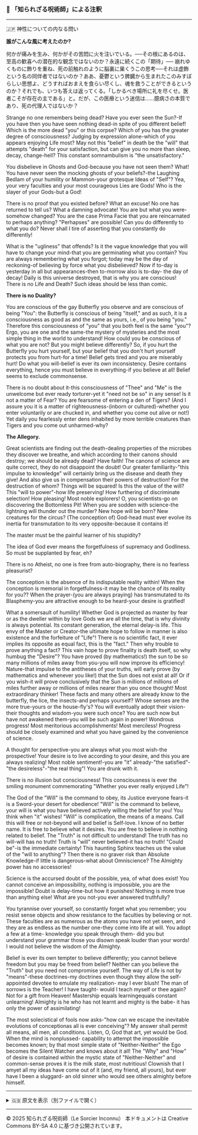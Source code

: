 ### 🐌 「知られざる呪術師」による注釈

>

---

🇯🇵 神性についての内なる問い

**誰がこんな風に考えたのか?**

何かが痛みを生み、何かがその苦悶に火を注いでいる。──その根にあるのは、至高の歓喜への潜在的な観念ではないのか？永遠に続くこの「期待」──
崩れゆくものに飾りを重ね、死の前触れのように脳裏に巣くうこの思考──それは虚飾という名の同伴者ではないのか？ああ、憂鬱という脾臓から生まれたこのみすぼらしい思想よ、どうすればおまえを食らい尽くし、魂を救うことができるというのか？それでも、いつも答えは返ってくる。「しかるべき場所に礼を尽くせ。医者こそが存在の主である」と。だが、この医療という迷信は……臆病さの本質であり、死の代理人ではないか？

Strange no one remembers being dead? Have you ever seen the Sun?-If you have then you have seen
nothing dead-in spite of you different belief! Which is the more dead "you" or this corpse? Which of
you has the greater degree of consciousness? Judging by expression alone-which of you appears
enjoying Life most? May not this "belief" in death be the "will" that attempts "death" for your
satisfaction, but can give you no more than sleep, decay, change-hell? This constant somnambulism
is "the unsatisfactory."

You disbelieve in Ghosts and God-because you have not seen them? What! You have never seen the
mocking ghosts of your beliefs?-the Laughing Bedlam of your humility or Mammon-your grotesque
Ideas of "Self"? Yea, your very faculties and your most courageous Lies are Gods! Who is the slayer
of your Gods-but a God!

There is no proof that you existed before? What an excuse! No one has returned to tell us? What a
damning advocate! You are but what you were-somehow changed? You are the case Prima Facie that
you are reincarnated to perhaps anything? "Perhapses" are possible! Can you do differently to what
you do? Never shall I tire of asserting that you constantly do differently!

What is the "ugliness" that offends? Is it the vague knowledge that you will have to change your
mind-that you are germinating what you contain? You are always remembering what you forgot; today
may be the day of reckoning-of believing by force what you disbelieved? Now if to-day is
yesterday in all but appearances-then to-morrow also is to-day- the day of decay! Daily is this
universe destroyed, that is why you are conscious! There is no Life and Death? Such ideas should be
less than comic.

**There is no Duality?**

You are conscious of the gay Butterfly you observe and are conscious of being "You": the Butterfly is
conscious of being "itself," and as such, it is a consciousness as good as and the same as yours, i.e., of
you being "you." Therefore this consciousness of "you" that you both feel is the same "you"? Ergo,
you are one and the same-the mystery of mysteries and the most simple thing in the world to
understand! How could you be conscious of what you are not? But you might believe differently? So,
if you hurt the Butterfly you hurt yourself, but your belief that you don't hurt yourself protects you
from hurt-for a time! Belief gets tired and you are miserably hurt! Do what you will-belief is ever its
own inconsistency. Desire contains everything, hence you must believe in everything-if you believe at
all! Belief seems to exclude commonsense.

There is no doubt about it-this consciousness of "Thee" and "Me" is the unwelcome but ever ready
torturer-yet it "need not be so" in any sense! Is it not a matter of Fear? You are fearsome of entering a
den of Tigers? (And I assure you it is a matter of righteousness-(inborn or cultured)-whether you
enter voluntarily or are chucked in, and whether you come out alive or not!) Yet daily you fearlessly
enter dens inhabited by more terrible creatures than Tigers and you come out unharmed-why?

**The Allegory.**

Great scientists are finding out the death-dealing properties of the microbes they discover we breathe,
and which according to their canons should destroy; we should be already dead? Have faith! The
canons of science are quite correct, they do not disappoint the doubt! Our greater familiarity-"this
impulse to knowledge" will certainly bring us the disease and death they give! And also give us in
compensation their powers of destruction! For the destruction of whom? Things will be squared! Is
this the value of the will? This "will to power"-how life preserving! How furthering of discriminate
selection! How pleasing! Most noble explorers! O, you scientists-go on discovering the Bottomless
Pit! When you are sodden with science-the lightning will thunder out the murder? New hope will be
born? New creatures for the circus? (The conception of) God-head must ever evolve its inertia for
transmutation to its very opposite-because it contains it!

The master must be the painful learner of his stupidity?

The idea of God ever means the forgetfulness of supremacy and Godliness. So must be supplanted by
fear, eh?

There is no Atheist, no one is free from auto-biography, there is no fearless pleasurist?

The conception is the absence of its indisputable reality within! When the conception is memorial in
forgetfulness-it may be the chance of its reality for you?? When the prayer-(you are always praying)
has transmutated to its Blasphemy-you are attractive enough to be heard-your desire is gratified!

What a somersault of humility!
Whether God is projected as master by fear or as the dweller within by love Gods we are all the time,
that is why divinity is always potential. Its constant generation, the eternal delay-is life. This envy of
the Master or Creator-the ultimate hope to follow in manner is also existence and the forfeiture of
"Life"!
There is no scientific fact, it ever implies its opposite as equal fact, this is the "fact." Then why
trouble to prove anything a fact? This vain hope to prove finality is death itself, so why humbug the
"Desire"? You have proved (by mathematics!) the sun to be so many millions of miles away from
you-you will now improve its efficiency! Nature-that impulse to the antitheses of your truths, will
early prove (by mathematics and whenever you like!) that the Sun does not exist at all! Or if you
wish-it will prove conclusively that the Sun is millions of millions of miles further away or millions
of miles nearer than you once thought! Most extraordinary thinker! These facts and many others are
already know to the butterfly, the lice, the insects-and perhaps yourself? Whose senses are the more
true-yours or the house-fly's? You will eventually adopt their vision-their thoughts and wisdom-you
were such once? You are such now but have not awakened them-you will be such again in power!
Wondrous progress! Most meritorious accomplishments! Most merciless! Progress should be closely
examined and what you have gained by the convenience of science.

A thought for perspective-you are always what you most wish-the prospective! Your desire is to live
according to your desire, and this you are always realizing! Most noble sentiment!-you are "it"
already-"the satisfied"-"the desireless"-"the real thing"! You are drunk with it.

There is no illusion but consciousness! This consciousness is ever the smiling monument
commemorating "Whether you ever really enjoyed Life"!

The God of the "Will" is the command to obey, its Justice everyone fears-it is a Sword-your desert for
obedience! "Will" is the command to believe, your will is what you have believed actively willing the
belief for you! You think when "it" wishes! "Will" is complication, the means of a means. Call this
will free or not-beyond will and belief is Self-love. I know of no better name. It is free to believe
what it desires. You are free to believe in nothing related to belief. The "Truth" is not difficult to
understand! The truth has no will-will has no truth! Truth is "will" never believed-it has no truth!
"Could be"-is the immediate certainty! This haunting Sphinx teaches us the value of the "will to
anything"? Then there is no graver risk than Absolute Knowledge-if little is dangerous-what about
Omniscience? The Almighty power has no accessories!

Science is the accursed doubt of the possible, yea, of what does exist! You cannot conceive an
impossibility, nothing is impossible, you are the impossible! Doubt is delay-time-but how it punishes!
Nothing is more true than anything else! What are you not-you ever answered truthfully?

You tyrannise over yourself, so constantly forget what you remember; you resist sense objects and
show resistance to the faculties by believing or not. These faculties are as numerous as the atoms you
have not yet seen, and they are as endless as the number one-they come into life at will. You adopt a
few at a time- knowledge you speak through them- did you but understand your grammar those you
disown speak louder than your words! I would not believe the wisdom of the Almighty.

Belief is ever its own tempter to believe differently; you cannot believe freedom but you may be freed
from belief? Neither can you believe the "Truth" but you need not compromise yourself. The way of
Life is not by "means"-these doctrines-my doctrines even though they allow the self-appointed
devotee to emulate my realization- may I ever blush! The man of sorrows is the Teacher! I have
taught- would I teach myself or thee again? Not for a gift from Heaven! Mastership equals learningequals
constant unlearning! Almighty is he who has not learnt and mighty is the babe- it has only the
power of assimilating!

The most solecistical of fools now asks-"how can we escape the inevitable evolutions of conceptionas
all is ever conceiving"? My answer shall permit all means, all men, all conditions. Listen, O, God
that art, yet would be God. When the mind is nonplussed- capability to attempt the impossible
becomes known; by that most simple state of "Neither-Neither" the Ego becomes the Silent Watcher
and knows about it all! The "Why" and "How" of desire is contained within the mystic state of
"Neither-Neither" and common-sense proves it is the milk state, most nutritious! Clownish that I amyet
all my ideas have come out of it (and, my friend, all yours), but ever have I been a sluggard- an
old sinner who would see others almighty before himself.

---

<details>
<summary>🇬🇧 原文を表示（別ファイルで開く）</summary>

🔗 [原文を読む 04_kia_and_neither_neither_en.md](04_kia_and_neither_neither_en.md)

</details>

---

© 2025 知られざる呪術師（Le Sorcier Inconnu）
本ドキュメントは Creative Commons BY-SA 4.0 に基づき公開されています。
